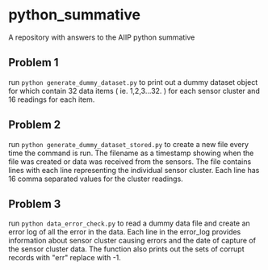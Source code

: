 # python_summative
A repository with answers to the AIIP python summative

## Problem 1
run `python generate_dummy_dataset.py` to print out a dummy dataset object for which contain 32 data items ( ie. 1,2,3...32. ) for each sensor cluster and 16 readings for each item.

## Problem 2
run `python generate_dummy_dataset_stored.py` to create a new file every time the command is run. The filename as a timestamp showing when the file was created or data was received from the sensors. The file contains lines with each line representing the individual sensor cluster. Each line has 16 comma separated values for the cluster readings.

## Problem 3
run `python data_error_check.py` to read a dummy data file and create an error log of all the error in the data. Each line in the error_log provides information about sensor cluster causing errors and the date of capture of the sensor cluster data. The function also prints out the sets of corrupt records with "err" replace with -1.
